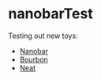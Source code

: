 # nanobarTest

Testing out new toys:
* [Nanobar](https://github.com/jacoborus/nanobar)
* [Bourbon](http://bourbon.io/)
* [Neat](http://neat.bourbon.io/)